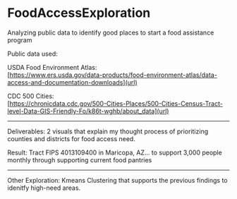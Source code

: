 # FoodAccessExploration
Analyzing public data to identify good places to start a food assistance program

Public data used:

USDA Food Environment Atlas:  <br/>
[https://www.ers.usda.gov/data-products/food-environment-atlas/data-access-and-documentation-downloads](url)

CDC 500 Cities: <br/>
[https://chronicdata.cdc.gov/500-Cities-Places/500-Cities-Census-Tract-level-Data-GIS-Friendly-Fo/k86t-wghb/about_data](url)
______________________________________________________________________________
Deliverables:
2 visuals that explain my thought process of prioritizing counties and districts for food access need.


Result:
Tract FIPS 4013109400 in Maricopa, AZ... to support 3,000 people monthly through supporting current food pantries
______________________________________________________________________________
Other Exploration:
    Kmeans Clustering that supports the previous findings to idenitfy high-need areas.
